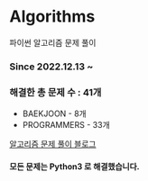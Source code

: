 # Algorithms
파이썬 알고리즘 문제 풀이
### Since 2022.12.13 ~
### 해결한 총 문제 수 : 41개
- BAEKJOON - 8개
- PROGRAMMERS - 33개

[알고리즘 문제 풀이 블로그](https://monzheld.tistory.com/category/%E2%8C%A8%EF%B8%8F%20Algorithms)
#### 모든 문제는 Python3 로 해결했습니다.
